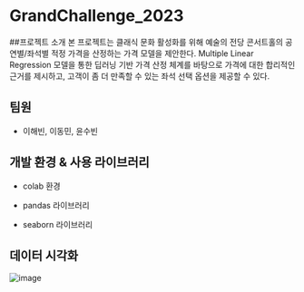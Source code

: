 # GrandChallenge_2023
##프로젝트 소개
본 프로젝트는 클래식 문화 활성화를 위해 예술의 전당 콘서트홀의 공연별/좌석별 적정 가격을 산정하는 가격 모델을 제안한다. Multiple Linear Regression 모델을 통한 딥러닝 기반 가격 산정 체계를 바탕으로 가격에 대한 합리적인 근거를 제시하고, 고객이 좀 더 만족할 수 있는 좌석 선택 옵션을 제공할 수 있다.

## 팀원
- 이해빈, 이동민, 윤수빈

## 개발 환경 & 사용 라이브러리
- colab 환경

- pandas 라이브러리

- seaborn 라이브러리

## 데이터 시각화
![image](https://github.com/y00ns/GrandChallenge_2023/assets/104632673/51d591d6-b870-4706-ab0b-e02e352839c4)
